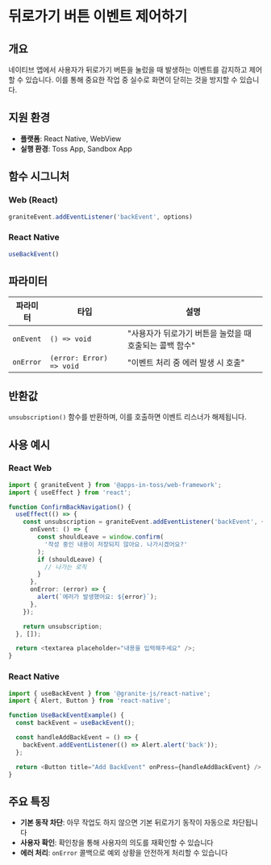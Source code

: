 # 뒤로가기 버튼 이벤트 제어하기

## 개요

네이티브 앱에서 사용자가 뒤로가기 버튼을 눌렀을 때 발생하는 이벤트를 감지하고 제어할 수 있습니다. 이를 통해 중요한 작업 중 실수로 화면이 닫히는 것을 방지할 수 있습니다.

## 지원 환경

- **플랫폼**: React Native, WebView
- **실행 환경**: Toss App, Sandbox App

## 함수 시그니처

### Web (React)

```typescript
graniteEvent.addEventListener('backEvent', options)
```

### React Native

```typescript
useBackEvent()
```

## 파라미터

| 파라미터 | 타입 | 설명 |
|---------|------|------|
| `onEvent` | `() => void` | "사용자가 뒤로가기 버튼을 눌렀을 때 호출되는 콜백 함수" |
| `onError` | `(error: Error) => void` | "이벤트 처리 중 에러 발생 시 호출" |

## 반환값

`unsubscription()` 함수를 반환하며, 이를 호출하면 이벤트 리스너가 해제됩니다.

## 사용 예시

### React Web

```typescript
import { graniteEvent } from '@apps-in-toss/web-framework';
import { useEffect } from 'react';

function ConfirmBackNavigation() {
  useEffect(() => {
    const unsubscription = graniteEvent.addEventListener('backEvent', {
      onEvent: () => {
        const shouldLeave = window.confirm(
          '작성 중인 내용이 저장되지 않아요. 나가시겠어요?'
        );
        if (shouldLeave) {
          // 나가는 로직
        }
      },
      onError: (error) => {
        alert(`에러가 발생했어요: ${error}`);
      },
    });

    return unsubscription;
  }, []);

  return <textarea placeholder="내용을 입력해주세요" />;
}
```

### React Native

```typescript
import { useBackEvent } from '@granite-js/react-native';
import { Alert, Button } from 'react-native';

function UseBackEventExample() {
  const backEvent = useBackEvent();

  const handleAddBackEvent = () => {
    backEvent.addEventListener(() => Alert.alert('back'));
  };

  return <Button title="Add BackEvent" onPress={handleAddBackEvent} />;
}
```

## 주요 특징

- **기본 동작 차단**: 아무 작업도 하지 않으면 기본 뒤로가기 동작이 자동으로 차단됩니다
- **사용자 확인**: 확인창을 통해 사용자의 의도를 재확인할 수 있습니다
- **에러 처리**: `onError` 콜백으로 예외 상황을 안전하게 처리할 수 있습니다
